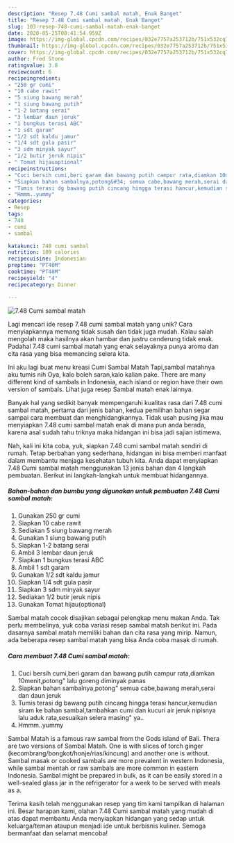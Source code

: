 ```yaml
---
description: "Resep 7.48 Cumi sambal matah, Enak Banget"
title: "Resep 7.48 Cumi sambal matah, Enak Banget"
slug: 103-resep-748-cumi-sambal-matah-enak-banget
date: 2020-05-25T08:41:54.959Z
image: https://img-global.cpcdn.com/recipes/032e7757a253712b/751x532cq70/748-cumi-sambal-matah-foto-resep-utama.jpg
thumbnail: https://img-global.cpcdn.com/recipes/032e7757a253712b/751x532cq70/748-cumi-sambal-matah-foto-resep-utama.jpg
cover: https://img-global.cpcdn.com/recipes/032e7757a253712b/751x532cq70/748-cumi-sambal-matah-foto-resep-utama.jpg
author: Fred Stone
ratingvalue: 3.8
reviewcount: 6
recipeingredient:
- "250 gr cumi"
- "10 cabe rawit"
- "5 siung bawang merah"
- "1 siung bawang putih"
- "1-2 batang serai"
- "3 lembar daun jeruk"
- "1 bungkus terasi ABC"
- "1 sdt garam"
- "1/2 sdt kaldu jamur"
- "1/4 sdt gula pasir"
- "3 sdm minyak sayur"
- "1/2 butir jeruk nipis"
- " Tomat hijauoptional"
recipeinstructions:
- "Cuci bersih cumi,beri garam dan bawang putih campur rata,diamkan 10menit,potong&#34; lalu goreng diminyak panas"
- "Siapkan bahan sambalnya,potong&#34; semua cabe,bawang merah,serai dan daun jeruk"
- "Tumis terasi dg bawang putih cincang hingga terasi hancur,kemudian siram ke bahan sambal,tambahkan cumi dan kucuri air jeruk nipisnya lalu aduk rata,sesuaikan selera masing&#34; ya.."
- "Hmmm..yummy"
categories:
- Resep
tags:
- 748
- cumi
- sambal

katakunci: 748 cumi sambal 
nutrition: 109 calories
recipecuisine: Indonesian
preptime: "PT40M"
cooktime: "PT48M"
recipeyield: "4"
recipecategory: Dinner

---
```



![7.48 Cumi sambal matah](https://img-global.cpcdn.com/recipes/032e7757a253712b/751x532cq70/748-cumi-sambal-matah-foto-resep-utama.jpg)

Lagi mencari ide resep 7.48 cumi sambal matah yang unik? Cara menyiapkannya memang tidak susah dan tidak juga mudah. Kalau salah mengolah maka hasilnya akan hambar dan justru cenderung tidak enak. Padahal 7.48 cumi sambal matah yang enak selayaknya punya aroma dan cita rasa yang bisa memancing selera kita.

Ini aku lagi buat menu kreasi Cumi Sambal Matah Tapi,sambal matahnya aku tumis nih Oya, kalo boleh saran,kalo kalian pake. There are many different kind of sambals in Indonesia, each island or region have their own version of sambals. Lihat juga resep Sambal matah enak lainnya.

Banyak hal yang sedikit banyak mempengaruhi kualitas rasa dari 7.48 cumi sambal matah, pertama dari jenis bahan, kedua pemilihan bahan segar sampai cara membuat dan menghidangkannya. Tidak usah pusing jika mau menyiapkan 7.48 cumi sambal matah enak di mana pun anda berada, karena asal sudah tahu triknya maka hidangan ini bisa jadi sajian istimewa.


Nah, kali ini kita coba, yuk, siapkan 7.48 cumi sambal matah sendiri di rumah. Tetap berbahan yang sederhana, hidangan ini bisa memberi manfaat dalam membantu menjaga kesehatan tubuh kita. Anda dapat menyiapkan 7.48 Cumi sambal matah menggunakan 13 jenis bahan dan 4 langkah pembuatan. Berikut ini langkah-langkah untuk membuat hidangannya.

<!--inarticleads1-->

##### Bahan-bahan dan bumbu yang digunakan untuk pembuatan 7.48 Cumi sambal matah:

1. Gunakan 250 gr cumi
1. Siapkan 10 cabe rawit
1. Sediakan 5 siung bawang merah
1. Gunakan 1 siung bawang putih
1. Siapkan 1-2 batang serai
1. Ambil 3 lembar daun jeruk
1. Siapkan 1 bungkus terasi ABC
1. Ambil 1 sdt garam
1. Gunakan 1/2 sdt kaldu jamur
1. Siapkan 1/4 sdt gula pasir
1. Siapkan 3 sdm minyak sayur
1. Sediakan 1/2 butir jeruk nipis
1. Gunakan  Tomat hijau(optional)


Sambal matah cocok disajikan sebagai pelengkap menu makan Anda. Tak perlu membelinya, yuk coba variasi resep sambal matah berikut ini. Pada dasarnya sambal matah memiliki bahan dan cita rasa yang mirip. Namun, ada beberapa resep sambal matah yang bisa Anda coba masak di rumah. 

<!--inarticleads2-->

##### Cara membuat 7.48 Cumi sambal matah:

1. Cuci bersih cumi,beri garam dan bawang putih campur rata,diamkan 10menit,potong&#34; lalu goreng diminyak panas
1. Siapkan bahan sambalnya,potong&#34; semua cabe,bawang merah,serai dan daun jeruk
1. Tumis terasi dg bawang putih cincang hingga terasi hancur,kemudian siram ke bahan sambal,tambahkan cumi dan kucuri air jeruk nipisnya lalu aduk rata,sesuaikan selera masing&#34; ya..
1. Hmmm..yummy


Sambal Matah is a famous raw sambal from the Gods island of Bali. Thera are two versions of Sambal Matah. One is with slices of torch ginger (kecombrang/bongkot/honje/rias/kincung) and another one is without. Sambal masak or cooked sambals are more prevalent in western Indonesia, while sambal mentah or raw sambals are more common in eastern Indonesia. Sambal might be prepared in bulk, as it can be easily stored in a well-sealed glass jar in the refrigerator for a week to be served with meals as a. 

Terima kasih telah menggunakan resep yang tim kami tampilkan di halaman ini. Besar harapan kami, olahan 7.48 Cumi sambal matah yang mudah di atas dapat membantu Anda menyiapkan hidangan yang sedap untuk keluarga/teman ataupun menjadi ide untuk berbisnis kuliner. Semoga bermanfaat dan selamat mencoba!
